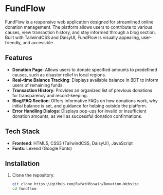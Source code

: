 # FundFlow

FundFlow is a responsive web application designed for streamlined online donation management. The platform allows users to contribute to various causes, view transaction history, and stay informed through a blog section. Built with TailwindCSS and DaisyUI, FundFlow is visually appealing, user-friendly, and accessible.

## Features

- **Donation Page**: Allows users to donate specified amounts to predefined causes, such as disaster relief in local regions.
- **Real-time Balance Tracking**: Displays available balance in BDT to inform users of remaining funds.
- **Transaction History**: Provides an organized list of previous donations for transparency and record-keeping.
- **Blog/FAQ Section**: Offers informative FAQs on how donations work, why initial balance is set, and guidance for helping outside the platform.
- **Error Handling Dialogs**: Displays pop-ups for invalid or insufficient donation amounts, as well as successful donation confirmations.

## Tech Stack

- **Frontend**: HTML5, CSS3 (TailwindCSS, DaisyUI), JavaScript
- **Fonts**: Lexend (Google Fonts)

## Installation

1. Clone the repository:

   ```bash
   git clone https://github.com/RafatH0ssain/Donation-Website
   cd fundflow
